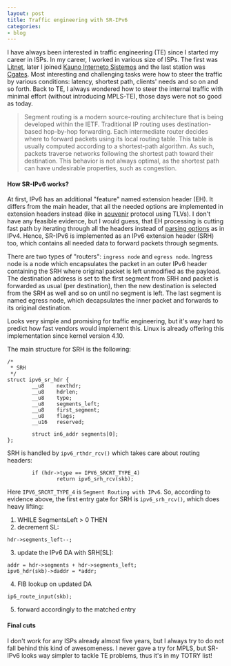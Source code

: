 ```yaml
---
layout: post
title: Traffic engineering with SR-IPv6
categories:
- blog
---
```


I have always been interested in traffic engineering (TE) since I started my career in ISPs. In my career, I worked in various size of ISPs. The first was [Litnet](https://www.litnet.lt/en/), later I joined [Kauno Interneto Sistemos](http://k-sistemos.lt) and the last station was [Cgates](http://www.cgates.lt). Most interesting and challenging tasks were how to steer the traffic by various conditions: latency, shortest path, clients' needs and so on and so forth. Back to TE, I always wondered how to steer the internal traffic with minimal effort (without introducing MPLS-TE), those days were not so good as today.

>Segment routing is a modern source-routing architecture that is being developed within the IETF. Traditional IP routing uses destination-based hop-by-hop forwarding. Each intermediate router decides where to forward packets using its local routing table. This table is usually computed according to a shortest-path algorithm. As such, packets traverse networks following the shortest path toward their destination. This behavior is not always optimal, as the shortest path can have undesirable properties, such as congestion.

#### How SR-IPv6 works?

At first, IPv6 has an additional "feature" named extension header (EH). It differs from the main header, that all the needed options are implemented in extension headers instead (like in [souvenir](http://donatas.net/blog/2017/05/30/best-souvenir-ever/) protocol using TLVs). I don't have any feasible evidence, but I would guess, that EH processing is cutting fast path by iterating through all the headers instead of [parsing options](http://donatas.net/blog/2017/03/09/tfo/) as in IPv4. Hence, SR-IPv6 is implemented as an IPv6 extension header (SRH) too, which contains all needed data to forward packets through segments.

There are two types of "routers": `ingress node` and `egress node`. Ingress node is a node which encapsulates the packet in an outer IPv6 header containing the SRH where original packet is left unmodified as the payload. The destination address is set to the first segment from SRH and packet is forwarded as usual (per destination), then the new destination is selected from the SRH as well and so on until no segment is left. The last segment is named egress node, which decapsulates the inner packet and forwards to its original destination.

Looks very simple and promising for traffic engineering, but it's way hard to predict how fast vendors would implement this. Linux is already offering this implementation since kernel version 4.10. 

The main structure for SRH is the following:
```
/*
 * SRH
 */
struct ipv6_sr_hdr {
        __u8    nexthdr;
        __u8    hdrlen;
        __u8    type;
        __u8    segments_left;
        __u8    first_segment;
        __u8    flags;
        __u16   reserved;

        struct in6_addr segments[0];
};
```
SRH is handled by `ipv6_rthdr_rcv()` which takes care about routing headers:
```
        if (hdr->type == IPV6_SRCRT_TYPE_4)
                return ipv6_srh_rcv(skb);
```
Here `IPV6_SRCRT_TYPE_4` is `Segment Routing with IPv6`. So, according to evidence above, the first entry gate for SRH is `ipv6_srh_rcv()`, which does heavy lifting:

1. WHILE SegmentsLeft > 0 THEN
2.    decrement SL:
```
hdr->segments_left--;
```
3.    update the IPv6 DA with SRH[SL]:
```
addr = hdr->segments + hdr->segments_left;
ipv6_hdr(skb)->daddr = *addr;
```
4.    FIB lookup on updated DA
```
ip6_route_input(skb);
```
5.    forward accordingly to the matched entry

#### Final cuts

I don't work for any ISPs already almost five years, but I always try to do not fall behind this kind of awesomeness. I never gave a try for MPLS, but SR-IPv6 looks way simpler to tackle TE problems, thus it's in my TOTRY list!
